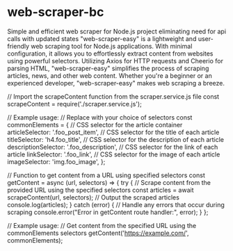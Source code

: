 # web-scraper-bc
Simple and efficient web scraper for Node.js project eliminating need for api calls with updated states
"web-scraper-easy" is a lightweight and user-friendly web scraping tool for Node.js applications. With minimal configuration, it allows you to effortlessly extract content from websites using powerful selectors. Utilizing Axios for HTTP requests and Cheerio for parsing HTML, "web-scraper-easy" simplifies the process of scraping articles, news, and other web content. Whether you're a beginner or an experienced developer, "web-scraper-easy" makes web scraping a breeze.


// Import the scrapeContent function from the scraper.service.js file
const scrapeContent = require('./scraper.service.js');

// Example usage:
// Replace with your choice of selectors
const commonElements = {
    // CSS selector for the article container
    articleSelector: '.foo_post_item',
    // CSS selector for the title of each article
    titleSelector: 'h4.foo_title',
    // CSS selector for the description of each article
    descriptionSelector: '.foo_description',
    // CSS selector for the link of each article
    linkSelector: '.foo_link',
    // CSS selector for the image of each article
    imageSelector: 'img.foo_image',
};

// Function to get content from a URL using specified selectors
const getContent = async (url, selectors) => {
    try {
        // Scrape content from the provided URL using the specified selectors
        const articles = await scrapeContent(url, selectors);
        // Output the scraped articles
        console.log(articles);
    } catch (error) {
        // Handle any errors that occur during scraping
        console.error("Error in getContent route handler:", error);
    }
};

// Example usage:
// Get content from the specified URL using the commonElements selectors
getContent('https://example.com/', commonElements);

